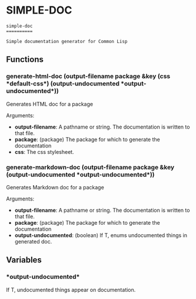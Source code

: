 # SIMPLE-DOC

```
simple-doc
==========

Simple documentation generator for Common Lisp

```
## Functions
### generate-html-doc (output-filename package &key (css \*default-css\*) (output-undocumented \*output-undocumented\*))
Generates HTML doc for a package

Arguments:

- **output-filename**: A pathname or string. The documentation is written to that file.
- **package**: (package) The package for which to generate the documentation
- **css**: The css stylesheet.


### generate-markdown-doc (output-filename package &key (output-undocumented \*output-undocumented\*))
Generates Markdown doc for a package

Arguments:

- **output-filename**: A pathname or string. The documentation is written to that file.
- **package**: (package) The package for which to generate the documentation
- **output-undocumented**: (boolean) If T, enums undocumented things in generated doc.


## Variables
### \*output-undocumented\*
If T, undocumented things appear on documentation.
